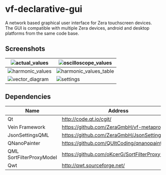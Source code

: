 # vf-declarative-gui
A network based graphical user interface for Zera touchscreen devices.
The GUI is compatible with multiple Zera devices, android and desktop platforms from the same code base.

## Screenshots

| ![actual_values](https://user-images.githubusercontent.com/2573046/40121912-ea17b8da-5922-11e8-9604-2f898ce941db.png) | ![oscilloscope_values](https://user-images.githubusercontent.com/2573046/40121915-eaa3dd2e-5922-11e8-970d-553981fe8501.png) |
|-----------------|-----------------|
| ![harmonic_values](https://user-images.githubusercontent.com/2573046/40121913-ea4b6c34-5922-11e8-9f2e-a825fc1a2b1c.png) | ![harmonic_values_table](https://user-images.githubusercontent.com/2573046/40121914-ea6b7682-5922-11e8-8d5a-34d6d28a724d.png) |
| ![vector_diagram](https://user-images.githubusercontent.com/2573046/40121917-eb0ba3aa-5922-11e8-9f1b-5cdd0ead9230.png) | ![settings](https://user-images.githubusercontent.com/2573046/40121916-ead693e0-5922-11e8-9e71-7985de60eb30.png) |


## Dependencies
| Name | Address |
|------|---------|
| Qt | http://code.qt.io/cgit/ |
| Vein Framework | https://github.com/ZeraGmbH/vf-metaproject |
| JsonSettingsQML | https://github.com/ZeraGmbH/JsonSettingsQML |
| QNanoPainter | https://github.com/QUItCoding/qnanopainter |
| QML SortFilterProxyModel | https://github.com/oKcerG/SortFilterProxyModel |
| Qwt | http://qwt.sourceforge.net/ |
